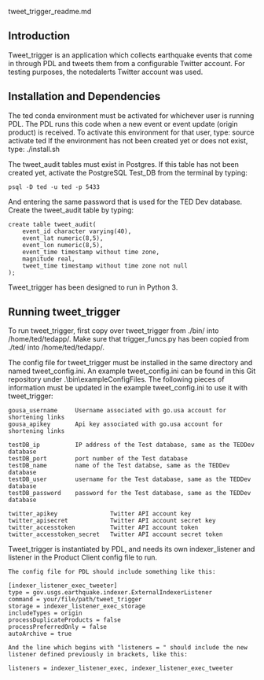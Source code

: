 tweet_trigger_readme.md

Introduction
------------

Tweet_trigger is an application which collects earthquake events that come in through PDL and tweets them from a configurable Twitter account. For testing purposes, the notedalerts Twitter account was used.

Installation and Dependencies
-----------------------------

The ted conda environment must be activated for whichever user is running PDL. The PDL runs this code when a new event or event update (origin product) is received. To activate this environment for that user, type:
    source activate ted
If the environment has not been created yet or does not exist, type:
    ./install.sh 

The tweet_audit tables must exist in Postgres. If this table has not been created yet, activate the PostgreSQL Test_DB from the terminal by typing:

    psql -D ted -u ted -p 5433

And entering the same password that is used for the TED Dev database.
Create the tweet_audit table by typing:

    create table tweet_audit(
        event_id character varying(40),
        event_lat numeric(8,5),
        event_lon numeric(8,5),
        event_time timestamp without time zone,
        magnitude real,
        tweet_time timestamp without time zone not null
    );


Tweet_trigger has been designed to run in Python 3.

Running tweet_trigger
---------------------

To run tweet_trigger, first copy over tweet_trigger from ./bin/ into /home/ted/tedapp/. Make sure that trigger_funcs.py has been copied from ./ted/ into /home/ted/tedapp/.

The config file for tweet_trigger must be installed in the same directory and named tweet_config.ini. An example tweet_config.ini can be found in this Git repository under .\bin\exampleConfigFiles\. The following pieces of information must be updated in the example tweet_config.ini to use it with tweet_trigger:

    gousa_username     Username associated with go.usa account for shortening links
    gousa_apikey       Api key associated with go.usa account for shortening links

    testDB_ip          IP address of the Test database, same as the TEDDev database
    testDB_port        port number of the Test database
    testDB_name        name of the Test databse, same as the TEDDev database
    testDB_user        username for the Test database, same as the TEDDev database
    testDB_password    password for the Test database, same as the TEDDev database

    twitter_apikey               Twitter API account key
    twitter_apisecret            Twitter API account secret key
    twitter_accesstoken          Twitter API account token
    twitter_accesstoken_secret   Twitter API account secret token

Tweet_trigger is instantiated by PDL, and needs its own indexer_listener and listener in the Product Client config file to run. 

    The config file for PDL should include something like this:

    [indexer_listener_exec_tweeter]
    type = gov.usgs.earthquake.indexer.ExternalIndexerListener
    command = your/file/path/tweet_trigger
    storage = indexer_listener_exec_storage
    includeTypes = origin
    processDuplicateProducts = false
    processPreferredOnly = false
    autoArchive = true

    And the line which begins with "listeners = " should include the new listener defined previously in brackets, like this:
 
    listeners = indexer_listener_exec, indexer_listener_exec_tweeter

